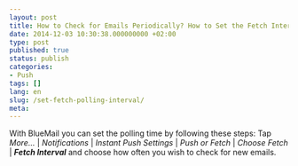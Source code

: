 ```yaml
---
layout: post
title: How to Check for Emails Periodically? How to Set the Fetch Interval?
date: 2014-12-03 10:30:38.000000000 +02:00
type: post
published: true
status: publish
categories:
- Push
tags: []
lang: en
slug: /set-fetch-polling-interval/
meta:
---
```


With BlueMail you can set the polling time by following these steps: Tap *More...* \| *Notifications* \| *Instant Push Settings* \| *Push or Fetch* \| *Choose Fetch* \| ***Fetch Interval*** and choose how often you wish to check for new emails.</span></p>